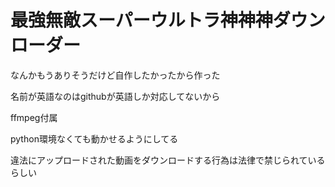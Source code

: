 # 最強無敵スーパーウルトラ神神神ダウンローダー
なんかもうありそうだけど自作したかったから作った

名前が英語なのはgithubが英語しか対応してないから

ffmpeg付属

python環境なくても動かせるようにしてる

違法にアップロードされた動画をダウンロードする行為は法律で禁じられているらしい
